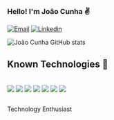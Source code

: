 ### Hello! I'm João Cunha ✌

[![Email](https://img.shields.io/badge/Gmail-D14836?style=for-the-badge&logo=gmail&logoColor=white)]()
[![Linkedin](https://img.shields.io/badge/LinkedIn-0077B5?style=for-the-badge&logo=linkedin&logoColor=white)]()

![João Cunha GitHub stats](https://github-readme-stats.vercel.app/api?username=JoaoCunha53&show_icons=true&theme=dark)


## Known Technologies 📖
<div style="display: inline_block"><br/>
   <img align="center" atl="html5" src= "https://img.shields.io/badge/C-00599C?style=for-the-badge&logo=c&logoColor=white">
    <img align="center" atl="html5" src= "	https://img.shields.io/badge/C%2B%2B-00599C?style=for-the-badge&logo=c%2B%2B&logoColor=white">
    <img align="center" atl="c#" src= "https://img.shields.io/badge/C%23-239120?style=for-the-badge&logo=c-sharp&logoColor=white">
    <img align="center" atl="html5" src= "https://img.shields.io/badge/HTML-239120?style=for-the-badge&logo=html5&logoColor=white">
    <img align="center" atl="css" src= "https://img.shields.io/badge/CSS-239120?&style=for-the-badge&logo=css3&logoColor=white">
    <img align="center" atl="php" src= "https://img.shields.io/badge/PHP-777BB4?style=for-the-badge&logo=php&logoColor=white">
    <img align="center" atl="html5" src= "https://img.shields.io/badge/.NET-5C2D91?style=for-the-badge&logo=.net&logoColor=white">
</div><br/>

Technology Enthusiast

